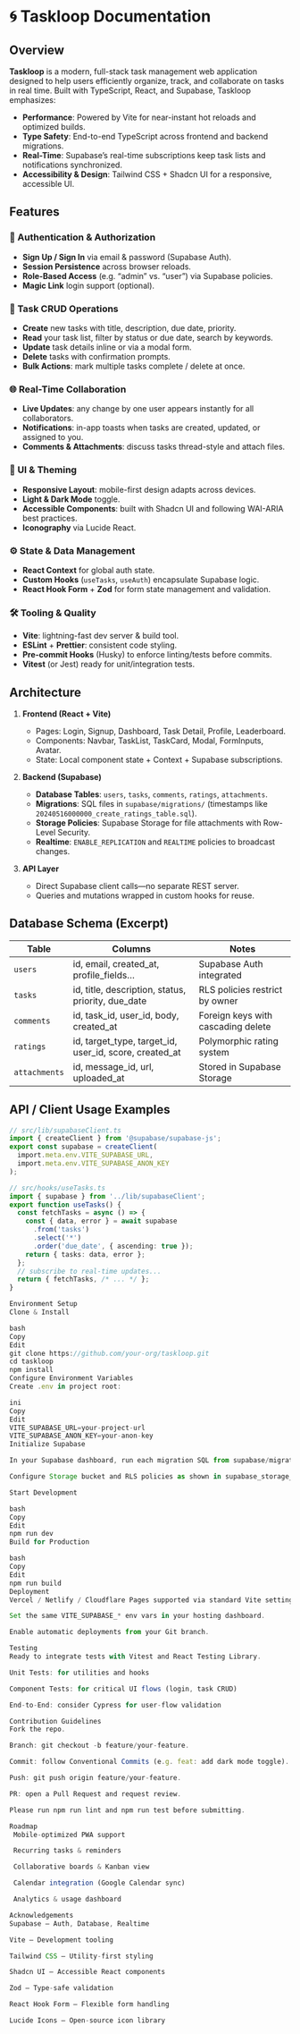 # 🌀 Taskloop Documentation

## Overview

**Taskloop** is a modern, full-stack task management web application designed to help users efficiently organize, track, and collaborate on tasks in real time. Built with TypeScript, React, and Supabase, Taskloop emphasizes:

- **Performance**: Powered by Vite for near-instant hot reloads and optimized builds.  
- **Type Safety**: End-to-end TypeScript across frontend and backend migrations.  
- **Real-Time**: Supabase’s real-time subscriptions keep task lists and notifications synchronized.  
- **Accessibility & Design**: Tailwind CSS + Shadcn UI for a responsive, accessible UI.

## Features

### 🔐 Authentication & Authorization
- **Sign Up / Sign In** via email & password (Supabase Auth).  
- **Session Persistence** across browser reloads.  
- **Role-Based Access** (e.g. “admin” vs. “user”) via Supabase policies.  
- **Magic Link** login support (optional).

### 🧾 Task CRUD Operations
- **Create** new tasks with title, description, due date, priority.  
- **Read** your task list, filter by status or due date, search by keywords.  
- **Update** task details inline or via a modal form.  
- **Delete** tasks with confirmation prompts.  
- **Bulk Actions**: mark multiple tasks complete / delete at once.

### 🌐 Real-Time Collaboration
- **Live Updates**: any change by one user appears instantly for all collaborators.  
- **Notifications**: in-app toasts when tasks are created, updated, or assigned to you.  
- **Comments & Attachments**: discuss tasks thread-style and attach files.

### 🎨 UI & Theming
- **Responsive Layout**: mobile-first design adapts across devices.  
- **Light & Dark Mode** toggle.  
- **Accessible Components**: built with Shadcn UI and following WAI-ARIA best practices.  
- **Iconography** via Lucide React.

### ⚙️ State & Data Management
- **React Context** for global auth state.  
- **Custom Hooks** (`useTasks`, `useAuth`) encapsulate Supabase logic.  
- **React Hook Form** + **Zod** for form state management and validation.

### 🛠️ Tooling & Quality
- **Vite**: lightning-fast dev server & build tool.  
- **ESLint** + **Prettier**: consistent code styling.  
- **Pre-commit Hooks** (Husky) to enforce linting/tests before commits.  
- **Vitest** (or Jest) ready for unit/integration tests.  

## Architecture

1. **Frontend (React + Vite)**  
   - Pages: Login, Signup, Dashboard, Task Detail, Profile, Leaderboard.  
   - Components: Navbar, TaskList, TaskCard, Modal, FormInputs, Avatar.  
   - State: Local component state + Context + Supabase subscriptions.

2. **Backend (Supabase)**  
   - **Database Tables**: `users`, `tasks`, `comments`, `ratings`, `attachments`.  
   - **Migrations**: SQL files in `supabase/migrations/` (timestamps like `20240516000000_create_ratings_table.sql`).  
   - **Storage Policies**: Supabase Storage for file attachments with Row-Level Security.  
   - **Realtime**: `ENABLE_REPLICATION` and `REALTIME` policies to broadcast changes.

3. **API Layer**  
   - Direct Supabase client calls—no separate REST server.  
   - Queries and mutations wrapped in custom hooks for reuse.

## Database Schema (Excerpt)

| Table       | Columns                                                | Notes                              |
|-------------|--------------------------------------------------------|------------------------------------|
| `users`     | id, email, created_at, profile_fields…                 | Supabase Auth integrated           |
| `tasks`     | id, title, description, status, priority, due_date     | RLS policies restrict by owner     |
| `comments`  | id, task_id, user_id, body, created_at                 | Foreign keys with cascading delete |
| `ratings`   | id, target_type, target_id, user_id, score, created_at | Polymorphic rating system          |
| `attachments`| id, message_id, url, uploaded_at                       | Stored in Supabase Storage         |

## API / Client Usage Examples

```ts
// src/lib/supabaseClient.ts
import { createClient } from '@supabase/supabase-js';
export const supabase = createClient(
  import.meta.env.VITE_SUPABASE_URL,
  import.meta.env.VITE_SUPABASE_ANON_KEY
);

// src/hooks/useTasks.ts
import { supabase } from '../lib/supabaseClient';
export function useTasks() {
  const fetchTasks = async () => {
    const { data, error } = await supabase
      .from('tasks')
      .select('*')
      .order('due_date', { ascending: true });
    return { tasks: data, error };
  };
  // subscribe to real-time updates...
  return { fetchTasks, /* ... */ };
}

Environment Setup
Clone & Install

bash
Copy
Edit
git clone https://github.com/your-org/taskloop.git
cd taskloop
npm install
Configure Environment Variables
Create .env in project root:

ini
Copy
Edit
VITE_SUPABASE_URL=your-project-url
VITE_SUPABASE_ANON_KEY=your-anon-key
Initialize Supabase

In your Supabase dashboard, run each migration SQL from supabase/migrations/.

Configure Storage bucket and RLS policies as shown in supabase_storage_policies.sql.

Start Development

bash
Copy
Edit
npm run dev
Build for Production

bash
Copy
Edit
npm run build
Deployment
Vercel / Netlify / Cloudflare Pages supported via standard Vite settings.

Set the same VITE_SUPABASE_* env vars in your hosting dashboard.

Enable automatic deployments from your Git branch.

Testing
Ready to integrate tests with Vitest and React Testing Library.

Unit Tests: for utilities and hooks

Component Tests: for critical UI flows (login, task CRUD)

End-to-End: consider Cypress for user-flow validation

Contribution Guidelines
Fork the repo.

Branch: git checkout -b feature/your-feature.

Commit: follow Conventional Commits (e.g. feat: add dark mode toggle).

Push: git push origin feature/your-feature.

PR: open a Pull Request and request review.

Please run npm run lint and npm run test before submitting.

Roadmap
 Mobile-optimized PWA support

 Recurring tasks & reminders

 Collaborative boards & Kanban view

 Calendar integration (Google Calendar sync)

 Analytics & usage dashboard

Acknowledgements
Supabase — Auth, Database, Realtime

Vite — Development tooling

Tailwind CSS — Utility-first styling

Shadcn UI — Accessible React components

Zod — Type-safe validation

React Hook Form — Flexible form handling

Lucide Icons — Open-source icon library

